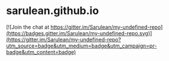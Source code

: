 # sarulean.github.io

[![Join the chat at https://gitter.im/Sarulean/my-undefined-repo](https://badges.gitter.im/Sarulean/my-undefined-repo.svg)](https://gitter.im/Sarulean/my-undefined-repo?utm_source=badge&utm_medium=badge&utm_campaign=pr-badge&utm_content=badge)
